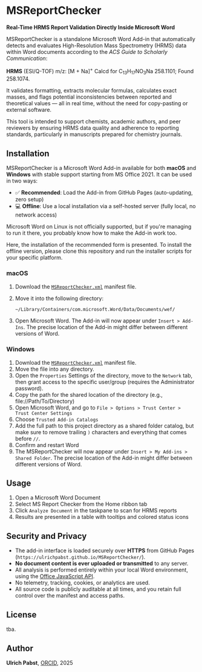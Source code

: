 # MSReportChecker

**Real-Time HRMS Report Validation Directly Inside Microsoft Word**

MSReportChecker is a standalone Microsoft Word Add-in that automatically detects and evaluates High-Resolution Mass Spectrometry (HRMS) data within Word documents according to the _ACS Guide to Scholarly Communication_:

<strong>HRMS</strong> (ESI/Q-TOF) m/z: [M + Na]<sup>+</sup> Calcd for C<sub>13</sub>H<sub>17</sub>NO<sub>3</sub>Na 258.1101; Found 258.1074.

It validates formatting, extracts molecular formulas, calculates exact masses, and flags potential inconsistencies between reported and theoretical values — all in real time, without the need for copy-pasting or external software.


This tool is intended to support chemists, academic authors, and peer reviewers by ensuring HRMS data quality and adherence to reporting standards, particularly in manuscripts prepared for chemistry journals.


## Installation

MSReportChecker is a Microsoft Word Add-in available for both **macOS** and **Windows** with stable support starting from MS Office 2021. It can be used in two ways:

- ✅ **Recommended**: Load the Add-in from GitHub Pages (auto-updating, zero setup)
- 💻 **Offline**: Use a local installation via a self-hosted server (fully local, no network access)

Microsoft Word on Linux is not officially supported, but if you're managing to run it there, you probably know how to make the Add-in work too.

Here, the installation of the recommended form is presented. To install the offline version, please clone this repository and run the installer scripts for your specific platform.

### macOS

1. Download the [`MSReportChecker.xml`](https://raw.githubusercontent.com/ulrichpabst/MSReportChecker/main/MSReportChecker.xml) manifest file.
2. Move it into the following directory:

   ```bash
   ~/Library/Containers/com.microsoft.Word/Data/Documents/wef/
   ```
3. Open Microsoft Word. The Add-in will now appear under `Insert > Add-Ins`. The precise location of the Add-in might differ between different versions of Word.

### Windows

1. Download the [`MSReportChecker.xml`](https://raw.githubusercontent.com/ulrichpabst/MSReportChecker/main/MSReportChecker.xml) manifest file.
2. Move the file into any directory.
2. Open the `Properties` Settings of the directory, move to the `Network` tab, then grant access to the specific user/group (requires the Administrator password).
2. Copy the path for the shared location of the directory (e.g., file://Path/To/Directory)
2. Open Microsoft Word, and go to `File > Options > Trust Center > Trust Center Settings`
3. Choose `Trusted Add-in Catalogs`
4.	Add the full path to this project directory as a shared folder catalog, but make sure to remove trailing `)` characters and everything that comes before `//`.
5.	Confirm and restart Word
6.	The MSReportChecker will now appear under `Insert > My Add-ins > Shared Folder`. The precise location of the Add-in might differ between different versions of Word.









## Usage

1.	Open a Microsoft Word Document
2.	Select MS Report Checker from the Home ribbon tab
3.	Click `Analyze Document` in the taskpane to scan for HRMS reports
4.	Results are presented in a table with tooltips and colored status icons

## Security and Privacy

- The add-in interface is loaded securely over **HTTPS** from GitHub Pages (`https://ulrichpabst.github.io/MSReportChecker/`).
- **No document content is ever uploaded or transmitted** to any server.
- All analysis is performed entirely within your local Word environment, using the [Office JavaScript API](https://learn.microsoft.com/office/dev/add-ins/reference/javascript-api-for-office).
- No telemetry, tracking, cookies, or analytics are used.
- All source code is publicly auditable at all times, and you retain full control over the manifest and access paths.


## License

tba.

## Author

**Ulrich Pabst**, [ORCID](https://orcid.org/0009-0007-0529-0720), 2025

